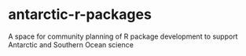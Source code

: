 # antarctic-r-packages
A space for community planning of R package development to support Antarctic and Southern Ocean science

